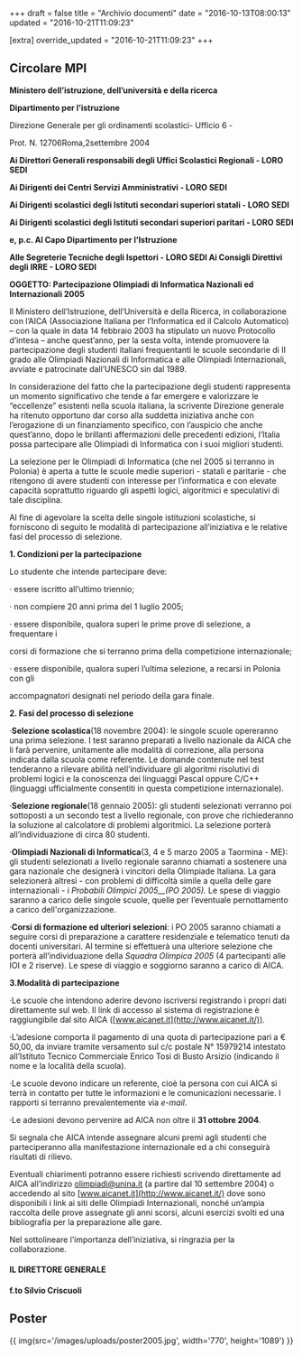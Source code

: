 +++
draft = false
title = "Archivio documenti"
date = "2016-10-13T08:00:13"
updated = "2016-10-21T11:09:23"

[extra]
override_updated = "2016-10-21T11:09:23"
+++
## Circolare MPI

**Ministero dell’istruzione, dell’università e della ricerca**

**Dipartimento per l’istruzione**

Direzione Generale per gli ordinamenti scolastici- Ufficio 6 -

Prot. N. 12706Roma,2settembre 2004

**Ai Direttori Generali responsabili degli Uffici Scolastici Regionali - LORO SEDI**

**Ai Dirigenti dei Centri Servizi Amministrativi - LORO SEDI**

**Ai Dirigenti scolastici degli Istituti secondari superiori statali - LORO SEDI**

**Ai Dirigenti scolastici degli Istituti secondari superiori paritari - LORO SEDI**

**e, p.c. Al Capo Dipartimento per l’Istruzione**

**Alle Segreterie Tecniche degli Ispettori - LORO SEDI Ai Consigli Direttivi degli IRRE - LORO SEDI**

**OGGETTO: Partecipazione Olimpiadi di Informatica Nazionali ed Internazionali 2005**

Il Ministero dell’Istruzione, dell’Università e della Ricerca, in collaborazione con l’AICA (Associazione Italiana per l’Informatica ed il Calcolo Automatico) – con la quale in data 14 febbraio 2003 ha stipulato un nuovo Protocollo d’intesa – anche quest’anno, per la sesta volta, intende promuovere la partecipazione degli studenti italiani frequentanti le scuole secondarie di II grado alle Olimpiadi Nazionali di Informatica e alle Olimpiadi Internazionali, avviate e patrocinate dall’UNESCO sin dal 1989.

In considerazione del fatto che la partecipazione degli studenti rappresenta un momento significativo che tende a far emergere e valorizzare le “eccellenze” esistenti nella scuola italiana, la scrivente Direzione generale ha ritenuto opportuno dar corso alla suddetta iniziativa anche con l’erogazione di un finanziamento specifico, con l’auspicio che anche quest’anno, dopo le brillanti affermazioni delle precedenti edizioni, l’Italia possa partecipare alle Olimpiadi di Informatica con i suoi migliori studenti.

La selezione per le Olimpiadi di Informatica (che nel 2005 si terranno in Polonia) è aperta a tutte le scuole medie superiori - statali e paritarie - che ritengono di avere studenti con interesse per l’informatica e con elevate capacità soprattutto riguardo gli aspetti logici, algoritmici e speculativi di tale disciplina.

Al fine di agevolare la scelta delle singole istituzioni scolastiche, si forniscono di seguito le modalità di partecipazione all’iniziativa e le relative fasi del processo di selezione.

**1. Condizioni per la partecipazione**

Lo studente che intende partecipare deve:

· essere iscritto all’ultimo triennio;

· non compiere 20 anni prima del 1 luglio 2005;

· essere disponibile, qualora superi le prime prove di selezione, a frequentare i

corsi di formazione che si terranno prima della competizione internazionale;

· essere disponibile, qualora superi l’ultima selezione, a recarsi in Polonia con gli

accompagnatori designati nel periodo della gara finale.

**2. Fasi del processo di selezione**

·**Selezione scolastica**(18 novembre 2004): le singole scuole opereranno una prima selezione. I test saranno preparati a livello nazionale da AICA che li farà pervenire, unitamente alle modalità di correzione, alla persona indicata dalla scuola come referente. Le domande contenute nel test tenderanno a rilevare abilità nell’individuare gli algoritmi risolutivi di problemi logici e la conoscenza dei linguaggi Pascal oppure C/C++ (linguaggi ufficialmente consentiti in questa competizione internazionale).

·**Selezione regionale**(18 gennaio 2005): gli studenti selezionati verranno poi sottoposti a un secondo test a livello regionale, con prove che richiederanno la soluzione al calcolatore di problemi algoritmici. La selezione porterà all’individuazione di circa 80 studenti.

·**Olimpiadi Nazionali di Informatica**(3, 4 e 5 marzo 2005 a Taormina - ME): gli studenti selezionati a livello regionale saranno chiamati a sostenere una gara nazionale che designerà i vincitori della Olimpiade Italiana. La gara selezionerà altresì - con problemi di difficoltà simile a quella delle gare internazionali - i _Probabili Olimpici 2005\_\_(PO 2005)._ Le spese di viaggio saranno a carico delle singole scuole, quelle per l’eventuale pernottamento a carico dell'organizzazione.

·**Corsi di formazione ed ulteriori selezioni**: i PO 2005 saranno chiamati a seguire corsi di preparazione a carattere residenziale e telematico tenuti da docenti universitari. Al termine si effettuerà una ulteriore selezione che porterà all’individuazione della _Squadra Olimpica 2005_ (4 partecipanti alle IOI e 2 riserve). Le spese di viaggio e soggiorno saranno a carico di AICA.

**3.Modalità di partecipazione**

·Le scuole che intendono aderire devono iscriversi registrando i propri dati direttamente sul web. Il link di accesso al sistema di registrazione è raggiungibile dal sito AICA ([www.aicanet.it](http://www.aicanet.it/)).

·L’adesione comporta il pagamento di una quota di partecipazione pari a € 50,00, da inviare tramite versamento sul c/c postale N° 15979214 intestato all’Istituto Tecnico Commerciale Enrico Tosi di Busto Arsizio (indicando il nome e la località della scuola).

·Le scuole devono indicare un referente, cioè la persona con cui AICA si terrà in contatto per tutte le informazioni e le comunicazioni necessarie. I rapporti si terranno prevalentemente via _e-mail_.

·Le adesioni devono pervenire ad AICA non oltre il **31 ottobre 2004**.

Si segnala che AICA intende assegnare alcuni premi agli studenti che parteciperanno alla manifestazione internazionale ed a chi conseguirà risultati di rilievo.

Eventuali chiarimenti potranno essere richiesti scrivendo direttamente ad AICA all’indirizzo [olimpiadi@unina.it](mailto:olimpiadi@unina.it) (a partire dal 10 settembre 2004) o accedendo al sito [www.aicanet.it](http://www.aicanet.it/) dove sono disponibili i link ai siti delle Olimpiadi Internazionali, nonché un’ampia raccolta delle prove assegnate gli anni scorsi, alcuni esercizi svolti ed una bibliografia per la preparazione alle gare.

Nel sottolineare l’importanza dell’iniziativa, si ringrazia per la collaborazione.

#### IL DIRETTORE GENERALE

#### f.to Silvio Criscuoli

## Poster

<div style="text-align: center;">

{{ img(src='/images/uploads/poster2005.jpg', width='770', height='1089') }}

</div>
